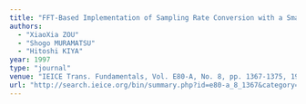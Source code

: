 ```yaml
---
title: "FFT-Based Implementation of Sampling Rate Conversion with a Small Number of Delays"
authors:
  - "XiaoXia ZOU"
  - "Shogo MURAMATSU"
  - "Hitoshi KIYA"
year: 1997
type: "journal"
venue: "IEICE Trans. Fundamentals, Vol. E80-A, No. 8, pp. 1367-1375, 1997-08-01."
url: "http://search.ieice.org/bin/summary.php?id=e80-a_8_1367&category=A&year=1997&lang=E&abst="
---
```

